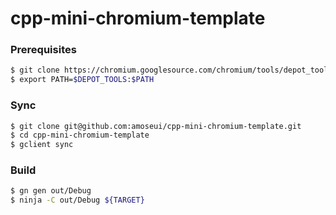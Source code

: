 # cpp-mini-chromium-template


### Prerequisites
```bash
$ git clone https://chromium.googlesource.com/chromium/tools/depot_tools.git
$ export PATH=$DEPOT_TOOLS:$PATH
```

### Sync
```bash
$ git clone git@github.com:amoseui/cpp-mini-chromium-template.git
$ cd cpp-mini-chromium-template
$ gclient sync
```

### Build
```bash
$ gn gen out/Debug
$ ninja -C out/Debug ${TARGET}
```

